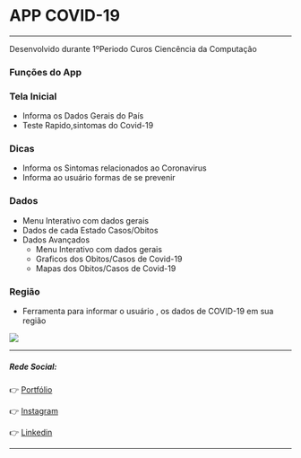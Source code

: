 # APP COVID-19
***
Desenvolvido durante 1ºPeriodo Curos Ciencência da Computação

### Funções do App

### Tela Inicial
- Informa os Dados Gerais do País
- Teste Rapido,sintomas do Covid-19
### Dicas
- Informa os Sintomas relacionados ao Coronavirus
- Informa ao usuário formas de se prevenir
### Dados
- Menu Interativo com dados gerais
- Dados de cada Estado   Casos/Obitos
- Dados Avançados
    - Menu Interativo com dados gerais
    - Graficos dos Obitos/Casos de Covid-19
    - Mapas dos Obitos/Casos de Covid-19
### Região
- Ferramenta para informar o usuário , os dados de COVID-19 em sua região





![](https://imgur.com/RhfAdNx.gif) 





***
##### Rede Social:

:point_right: [Portfólio](https://busque.dev/h/iago)

:point_right: [Instagram](https://www.instagram.com/iago_ferreira010/?hl=pt-br)

:point_right: [Linkedin](https://www.linkedin.com/in/iago-antunes-5277131a5/)

***
